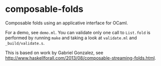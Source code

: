 composable-folds
================

Composable folds using an applicative interface for OCaml.

For a demo, see `demo.ml`. You can validate only one call to `List.fold` is
performed by running `make` and taking a look at `validate.ml` and
`_build/validate.s`.

This is based on work by Gabriel Gonzalez, see http://www.haskellforall.com/2013/08/composable-streaming-folds.html.
